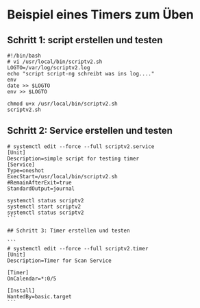 # Beispiel eines Timers zum Üben 

## Schritt 1: script erstellen und testen

```
#!/bin/bash 
# vi /usr/local/bin/scriptv2.sh
LOGTO=/var/log/scriptv2.log
echo "script script-ng schreibt was ins log...." 
env
date >> $LOGTO
env >> $LOGTO
```

```
chmod u+x /usr/local/bin/scriptv2.sh
scriptv2.sh
```

## Schritt 2: Service erstellen und testen 

```
# systemctl edit --force --full scriptv2.service 
[Unit]
Description=simple script for testing timer 
[Service]
Type=oneshot
ExecStart=/usr/local/bin/scriptv2.sh
#RemainAfterExit=true
StandardOutput=journal
```

````
systemctl status scriptv2
systemctl start scriptv2
systemctl status scriptv2
```

## Schritt 3: Timer erstellen und testen 

```
# systemctl edit --force --full scriptv2.timer
[Unit]
Description=Timer for Scan Service

[Timer]
OnCalendar=*:0/5

[Install]
WantedBy=basic.target
```
